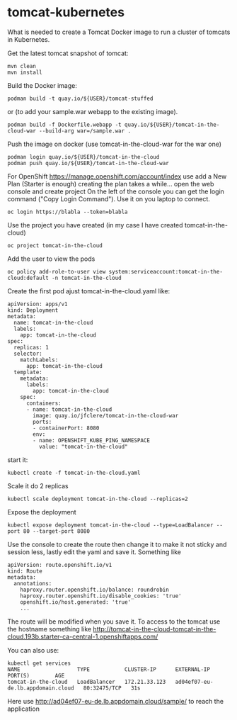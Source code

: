 # tomcat-kubernetes
What is needed to create a Tomcat Docker image to run a cluster of tomcats in Kubernetes.

Get the latest tomcat snapshot of tomcat:
```
mvn clean
mvn install
```
Build the Docker image:
```
podman build -t quay.io/${USER}/tomcat-stuffed
```
or (to add your sample.war webapp to the existing image).
```
podman build -f Dockerfile.webapp -t quay.io/${USER}/tomcat-in-the-cloud-war --build-arg war=/sample.war .
```
Push the image on docker (use tomcat-in-the-cloud-war for the war one)
```
podman login quay.io/${USER}/tomcat-in-the-cloud
podman push quay.io/${USER}/tomcat-in-the-cloud-war
```

For OpenShift
https://manage.openshift.com/account/index use add a New Plan (Starter is enough) creating the plan takes a while...
open the web console and create project
On the left of the console you can get the login command ("Copy Login Command"). Use it on you laptop to connect.
```
oc login https://blabla --token=blabla
```
Use the project you have created (in my case I have created tomcat-in-the-cloud)
```
oc project tomcat-in-the-cloud
```
Add the user to view the pods
```
oc policy add-role-to-user view system:serviceaccount:tomcat-in-the-cloud:default -n tomcat-in-the-cloud
```
Create the first pod ajust tomcat-in-the-cloud.yaml like:
```
apiVersion: apps/v1
kind: Deployment
metadata:
  name: tomcat-in-the-cloud
  labels:
    app: tomcat-in-the-cloud
spec:
  replicas: 1
  selector:
    matchLabels:
      app: tomcat-in-the-cloud
  template:
    metadata:
      labels:
        app: tomcat-in-the-cloud
    spec:
      containers:
      - name: tomcat-in-the-cloud
        image: quay.io/jfclere/tomcat-in-the-cloud-war
        ports:
        - containerPort: 8080
        env:
        - name: OPENSHIFT_KUBE_PING_NAMESPACE
          value: "tomcat-in-the-cloud"
```
start it:
```
kubectl create -f tomcat-in-the-cloud.yaml
```
Scale it do 2 replicas
```
kubectl scale deployment tomcat-in-the-cloud --replicas=2
```
Expose the deployment
```
kubectl expose deployment tomcat-in-the-cloud --type=LoadBalancer --port 80 --target-port 8080
```
Use the console to create the route then change it to make it not sticky and session less, lastly edit the yaml and save it.
Something like
```
apiVersion: route.openshift.io/v1
kind: Route
metadata:
  annotations:
    haproxy.router.openshift.io/balance: roundrobin
    haproxy.router.openshift.io/disable_cookies: 'true'
    openshift.io/host.generated: 'true'
    ...
```
The route will be modified when you save it.
To access to the tomcat use the hostname something like
http://tomcat-in-the-cloud-tomcat-in-the-cloud.193b.starter-ca-central-1.openshiftapps.com/

You can also use:
```
kubectl get services
NAME                  TYPE           CLUSTER-IP      EXTERNAL-IP                         PORT(S)        AGE
tomcat-in-the-cloud   LoadBalancer   172.21.33.123   ad04ef07-eu-de.lb.appdomain.cloud   80:32475/TCP   31s
```

Here use http://ad04ef07-eu-de.lb.appdomain.cloud/sample/ to reach the application
